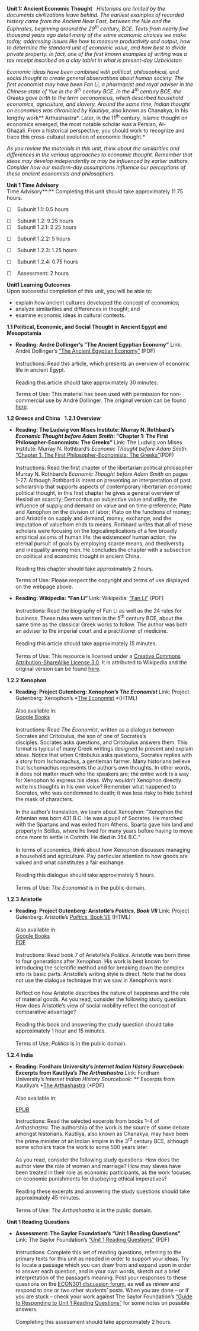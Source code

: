 **Unit 1: Ancient Economic Thought** <span id="1"></span> 
*Historians are limited by the documents civilizations leave behind. The
earliest examples of recorded history came from the Ancient Near East,
between the Nile and the Euphrates, beginning around the 29<sup>th</sup>
century, BCE. Texts from nearly five thousand years ago detail many of
the same economic choices we make today, addressing issues like how to
measure productivity and output, how to determine the standard unit of
economic value, and how best to divide private property. In fact, one of
the first known examples of writing was a tax receipt inscribed on a
clay tablet in what is present-day Uzbekistan.*  
  
 *Economic ideas have been combined with political, philosophical, and
social thought to create general observations about human society. The
first economist may have been Fan Li, a pharmacist and royal adviser in
the Chinese state of Yue in the 9<sup>th</sup> century BCE. In the
4<sup>th</sup> century BCE, the Greeks gave birth to the term*
*oeconomicus, which described household economics, agriculture, and
slavery. Around the same time, Indian thought on economics was
chronicled by* *Kautilya*, also known as Chanakya, in his lengthy work**
Arthashastra*. Later, in the 11<sup>th</sup> century, Islamic thought on
economics emerged; the most notable scholar was a Persian,
Al-Ghazali. From a historical perspective, you should work to recognize
and trace this cross-cultural evolution of economic thought.*  
  
 *As you review the materials in this unit, think about the similarities
and differences in the various approaches to economic thought. Remember
that ideas may develop independently or may be influenced by earlier
authors. Consider how our modern-day assumptions influence our
perceptions of these ancient economists and philosophers.*

**Unit 1 Time Advisory**  
Time Advisory**:** Completing this unit should take approximately 11.75
hours.  
  
 ☐    Subunit 1.1: 0.5 hours  
  
 ☐    Subunit 1.2: 9.25 hours  
<span id="cke_bm_547S" style="display: none;"> </span>☐    Subunit
1.2.1: 2.25 hours  
  
 ☐    Subunit 1.2.2: 5 hours   
  
 ☐    Subunit 1.2.3: 1.25 hours  
  
 ☐    Subunit 1.2.4: 0.75 hours<span id="cke_bm_547E"
style="display: none;"> </span>

☐    Assessment: 2 hours

**Unit1 Learning Outcomes**  
Upon successful completion of this unit, you will be able to:
-   explain how ancient cultures developed the concept of economics;
-   analyze similarities and differences in thought; and
-   examine economic ideas in cultural contexts.

**1.1 Political, Economic, and Social Thought in Ancient Egypt and
Mesopotamia** <span id="1.1"></span> 
-   **Reading: André Dollinger’s “The Ancient Egyptian Economy”**
    Link: André Dollinger’s [“The Ancient Egyptian
    Economy”](https://resources.saylor.org/wwwresources/archived/site/wp-content/uploads/2011/07/The-Ancient-Egyptian-Economy.pdf)
    (PDF)  
        
     Instructions: Read this article, which presents an overview of
    economic life in ancient Egypt.  
        
     Reading this article should take approximately 30 minutes.  
      
     Terms of Use: This material has been used with permission for
    non-commercial use by André Dollinger. The original version can be
    found
    [here](http://www.reshafim.org.il/ad/egypt/economy/index.html).

**1.2 Greece and China** <span id="1.2"></span> 
**1.2.1 Overview** <span id="1.2.1"></span> 
-   **Reading: The Ludwig von Mises Institute: Murray N. Rothbard’s
    *Economic Thought before Adam Smith*: “Chapter 1: The First
    Philosopher-Economists: The Greeks”**
    Link: The Ludwig von Mises Institute: Murray N. Rothbard’s *Economic
    Thought before Adam Smith*: [“Chapter 1: The First
    Philosopher-Economists: The
    Greeks”](http://mises.org/books/histofthought1.pdf)(PDF)  
        
     Instructions: Read the first chapter of the libertarian political
    philosopher Murray N. Rothbard’s *Economic Thought before Adam
    Smith* on pages 1–27. Although Rothbard is intent on presenting an
    interpretation of past scholarship that supports aspects of
    contemporary libertarian economic political thought, in this first
    chapter he gives a general overview of Hesiod on scarcity;
    Democritus on subjective value and utility, the influence of supply
    and demand on value and on time-preference; Plato and Xenophon on
    the division of labor; Plato on the functions of money; and
    Aristotle on supply and demand, money, exchange, and the imputation
    of valuefrom ends to means. Rothbard writes that all of these
    scholars were focusing on the logicalimplications of a few broadly
    empirical axioms of human life: the existenceof human action, the
    eternal pursuit of goals by employing scarce means, and thediversity
    and inequality among men. He concludes the chapter with a subsection
    on political and economic thought in ancient China.  
        
     Reading this chapter should take approximately 2 hours.  
      
     Terms of Use: Please respect the copyright and terms of use
    displayed on the webpage above.  

-   **Reading: Wikipedia: “Fan Li”**
    Link: Wikipedia: [“Fan
    Li”](https://resources.saylor.org/wwwresources/archived/site/wp-content/uploads/2011/03/Fan-Li.pdf) (PDF)  
        
     Instructions: Read the biography of Fan Li as well as the 24 rules
    for business. These rules were written in the 5<sup>th</sup> century
    BCE, about the same time as the classical Greek works to follow. The
    author was both an adviser to the imperial court and a practitioner
    of medicine.   
        
     Reading this article should take approximately 15 minutes.  
        
     Terms of Use: This resource is licensed under a [Creative Commons
    Attribution-ShareAlike License
    3.0](http://creativecommons.org/licenses/by-sa/3.0/). It is
    attributed to Wikipedia and the original version can be
    found [here](http://en.wikipedia.org/wiki/Fan_Li).

**1.2.2 Xenophon** <span id="1.2.2"></span> 
-   **Reading: Project Gutenberg: Xenophon’s *The Economist***
    Link: Project Gutenberg: Xenophon’s *[The
    Economist](http://www.gutenberg.org/files/1173/1173-h/1173-h.htm) *(HTML)  
        
     Also available in:  
     [Google
    Books](http://books.google.com/books?id=CVoJAAAAQAAJ&printsec=frontcover&dq=The+Economist+Xenophon&hl=en&ei=SGJlTYifJ4KC8ga_qOWEBg&sa=X&oi=book_result&ct=result&resnum=2&sqi=2&ved=0CD8Q6AEwAQ)  
        
     Instructions: Read *The Economist*, written as a dialogue between
    Socrates and Critobulus, the son of one of Socrates’s
    disciples. Socrates asks questions, and Critobulus answers
    them. This format is typical of many Greek writings designed to
    present and explain ideas. Notice that when Critobulus asks
    questions, Socrates replies with a story from Ischomachus, a
    gentleman farmer. Many historians believe that Ischomachus
    represents the author’s own thoughts. In other words, it does not
    matter much who the speakers are; the entire work is a way for
    Xenophon to express his ideas. Why wouldn’t Xenophon directly write
    his thoughts in his own voice? Remember what happened to Socrates,
    who was condemned to death; it was less risky to hide behind the
    mask of characters.  
        
     In the author’s translation, we learn about Xenophon: “Xenophon the
    Athenian was born 431 B.C. He was a pupil of Socrates. He marched
    with the Spartans and was exiled from Athens. Sparta gave him land
    and property in Scillus, where he lived for many years before having
    to move once more to settle in Corinth. He died in 354 B.C.”  
        
     In terms of economics, think about how Xenophon discusses managing
    a household and agriculture. Pay particular attention to how goods
    are valued and what constitutes a fair exchange.    
        
     Reading this dialogue should take approximately 5 hours.  
        
     Terms of Use: *The Economist* is in the public domain.

**1.2.3 Aristotle** <span id="1.2.3"></span> 
-   **Reading: Project Gutenberg: Aristotle’s *Politics, Book VII***
    Link: Project Gutenberg: Aristotle’s [*Politics*, Book
    VII](http://www.gutenberg.org/files/6762/6762-h/6762-h.htm#2HCH0080) (HTML)  
        
     Also available in:  
     [Google
    Books](http://books.google.com/books?id=4AHDlcRZ1y4C&printsec=frontcover&dq=a+treatise+on+government&hl=en&ei=82JlTfLmNsH38AaVsuG4Bg&sa=X&oi=book_result&ct=result&resnum=6&ved=0CDwQ6AEwBQ)  
     [PDF](http://www2.hn.psu.edu/faculty/jmanis/aristotl.htm)  
        
     Instructions: Read book 7 of Aristotle’s *Politics.* Aristotle was
    born three to four generations after Xenophon. His work is best
    known for introducing the scientific method and for breaking down
    the complex into its basic parts. Aristotle’s writing style is
    direct. Note that he does not use the dialogue technique that we saw
    in Xenophon’s work.  
        
     Reflect on how Aristotle describes the nature of happiness and the
    role of material goods. As you read, consider the following study
    question: How does Aristotle’s view of social mobility reflect the
    concept of comparative advantage?  
        
     Reading this book and answering the study question should take
    approximately 1 hour and 15 minutes.  
        
     Terms of Use: *Politics* is in the public domain.

**1.2.4 India** <span id="1.2.4"></span> 
-   **Reading: Fordham University’s *Internet Indian History
    Sourcebook*: Excerpts from Kautilya’s *The Arthashastra***
    Link: Fordham University’s *Internet Indian History Sourcebook*: **
    Excerpts from Kautilya’s *[The
    Arthashastra](https://resources.saylor.org/wwwresources/archived/site/wp-content/uploads/2012/06/ECON301-1.3.pdf) (*PDF)  
        
     Also available in:  

    [EPUB](https://resources.saylor.org/wwwresources/archived/site/wp-content/uploads/2011/07/ECON301-1.3-Arthashastra-Chanakya.epub)  
      
     Instructions: Read the selected excerpts from books 1–4 of
    *Arthashastra.* The authorship of the work is the source of some
    debate amongst historians. Kautilya, also known as Chanakya, may
    have been the prime minister of an Indian empire in the
    3<sup>rd</sup> century BCE, although some scholars trace the work to
    some 500 years later.   
        
     As you read, consider the following study questions: How does the
    author view the role of women and marriage? How may slaves have been
    treated in their role as economic participants, as the work focuses
    on economic punishments for disobeying ethical imperatives?  
        
     Reading these excerpts and answering the study questions should
    take approximately 45 minutes.  
        
     Terms of Use: *The Arthashastra* is in the public domain. 

**Unit 1 Reading Questions** <span id="1.3"></span> 
-   **Assessment: The Saylor Foundation’s “Unit 1 Reading Questions”**
    Link: The Saylor Foundation’s [“Unit 1 Reading
    Questions”](https://resources.saylor.org/wwwresources/archived/site/wp-content/uploads/2013/09/ECON301-Unit1ReadingQuestions-PR-FINAL-RV-Final.pdf)
    (PDF)  
        
     Instructions: Complete this set of reading questions, referring to
    the primary texts for this unit as needed in order to support your
    ideas. Try to locate a passage which you can draw from and expand
    upon in order to answer each question, and in your own words, sketch
    out a brief interpretation of the passage’s meaning. Post your
    responses to these questions on the [ECON301 discussion
    forum](http://forums.saylor.org/topic/unit-1-reading-questions/), as
    well as review and respond to one or two other students’ posts. When
    you are done – or if you are stuck – check your work against The
    Saylor Foundation’s [“Guide to Responding to Unit 1 Reading
    Questions”](https://resources.saylor.org/wwwresources/archived/site/wp-content/uploads/2013/09/ECON301-Unit1GuidetoReadingQuestions-PR-FINAL-RV-Final.pdf)
    for some notes on possible answers.  
        
     Completing this assessment should take approximately 2 hours.


